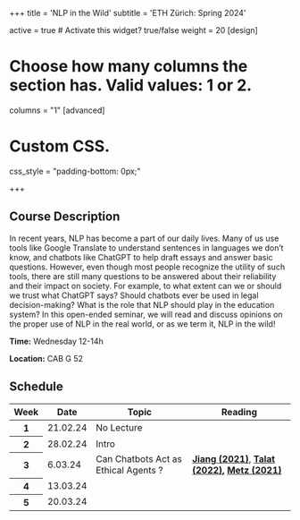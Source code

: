 +++
title = 'NLP in the Wild'
subtitle = 'ETH Zürich: Spring 2024'


active = true  # Activate this widget? true/false
weight = 20
[design]
  # Choose how many columns the section has. Valid values: 1 or 2.
  columns = "1"
[advanced]
 # Custom CSS. 
 css_style = "padding-bottom: 0px;"

+++
## Course Description
In recent years, NLP has become a part of our daily lives. Many of us use tools like Google Translate to understand sentences in languages we don’t know,  and chatbots like ChatGPT to help draft essays and answer basic questions. However, even though most people recognize the utility of such tools, there are still many questions to be answered about their reliability and their impact on society. For example, to what extent can we or should we trust what ChatGPT says? Should chatbots ever be used in legal decision-making? What is the role that NLP should play in the education system? In this open-ended seminar, we will read and discuss opinions on the proper use of NLP in the real world, or as we term it,  NLP in the wild!

**Time:** Wednesday 12-14h

**Location:** CAB G 52


## Schedule

<table class="table">
  <head>
    <base target="_blank">
  </head>
  <thead>
    <tr>
      <th scope="col" style='white-space:nowrap'>Week</th>
      <th scope="col" style='white-space:nowrap'>Date</th>
      <th scope="col" style='white-space:nowrap'>Topic</th>
      <th scope="col" style='white-space:nowrap'>Reading</th>
    </tr>
  </thead>
  <tbody>
    <tr>
      <th scope="row">1</th>
      <td>21.02.24</td>
      <td> No Lecture </td>
      <td>
      </td>
    </tr>  
    <tr>
      <th scope="row">2</th>
      <td>28.02.24</td>
      <td> Intro </td>
      <td>
      </td>
    </tr>  
     <tr>
      <th scope="row">3</th>
      <td>6.03.24</td>
      <td> Can Chatbots Act as Ethical Agents ?</td>
      <td>
        <a href=https://arxiv.org/abs/2110.07574 target="_blank"><b> Jiang (2021)</b></a>, 
        <a href="https://www.research-collection.ethz.ch/bitstream/handle/20.500.11850/588588/2/2022.naacl-main.56.pdf" target="_blank"><b> Talat (2022)</a>, 
        <a href="https://www.nytimes.com/2021/11/19/technology/can-a-machine-learn-morality.html" target="_blank"><b> Metz (2021)</b></a>
      </td>
    </tr>  
    <tr>
      <th scope="row">4</th>
      <td>13.03.24</td>
      <td> </td>
      <td>
      </td>
    </tr>  
        <tr>
      <th scope="row">5</th>
      <td>20.03.24</td>
      <td> </td>
      <td>
      </td>
    </tr>  
  </tbody>
</table>

